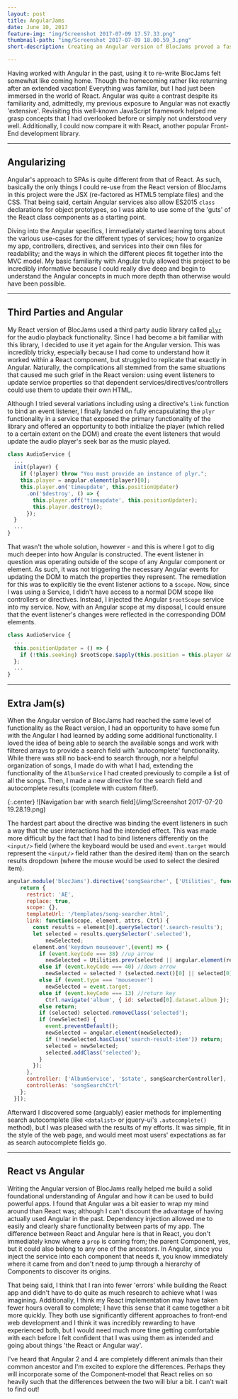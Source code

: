 ```yaml
---
layout: post
title: AngularJams
date: June 10, 2017
feature-img: "img/Screenshot 2017-07-09 17.57.33.png"
thumbnail-path: "img/Screenshot 2017-07-09 18.00.59_3.png"
short-description: Creating an Angular version of BlocJams proved a fascinating paradigm contrast to the native JavaScript and React versions.

---
```


Having worked with Angular in the past, using it to re-write BlocJams felt somewhat like coming home. Though the homecoming rather like returning after an extended vacation! Everything was familiar, but I had just been immersed in the world of React. Angular was quite a contrast despite its familiarity and, admittedly, my previous exposure to Angular was not exactly 'extensive'. Revisiting this well-known JavaScript framework helped me grasp concepts that I had overlooked before or simply not understood very well. Additionally, I could now compare it with React, another popular Front-End development library.

---

## Angularizing

Angular's approach to SPAs is quite different from that of React. As such, basically the only things I could re-use from the React version of BlocJams in this project were the JSX (re-factored as HTML5 template files) and the CSS. That being said, certain Angular services also allow ES2015 `class` declarations for object prototypes, so I was able to use some of the 'guts' of the React class components as a starting point.

Diving into the Angular specifics, I immediately started learning tons about the various use-cases for the different types of services; how to organize my app, controllers, directives, and services into their own files for readability; and the ways in which the different pieces fit together into the MVC model. My basic familiarity with Angular truly allowed this project to be incredibly informative because I could really dive deep and begin to understand the Angular concepts in much more depth than otherwise would have been possible.

---

## Third Parties and Angular

My React version of BlocJams used a third party audio library called [`plyr`](https://github.com/hadley/plyr) for the audio playback functionality. Since I had become a bit familiar with this library, I decided to use it yet again for the Angular version. This was incredibly tricky, especially because I had come to understand how it worked within a React component, but struggled to replicate that exactly in Angular. Naturally, the complications all stemmed from the same situations that caused me such grief in the React version: using event listeners to update service properties so that dependent services/directives/controllers could use them to update their own HTML.

Although I tried several variations including using a directive's `link` function to bind an event listener, I finally landed on fully encapsulating the `plyr` functionality in a service that exposed the primary functionality of the library and offered an opportunity to both initialize the player (which relied to a certain extent on the DOM) and create the event listeners that would update the audio player's seek bar as the music played.

```javascript
class AudioService {
  ...
  init(player) {
    if (!player) throw "You must provide an instance of plyr.";
    this.player = angular.element(player)[0];
    this.player.on('timeupdate', this.positionUpdater)
      .on('$destroy', () => {
        this.player.off('timeupdate', this.positionUpdater);
        this.player.destroy();
      });
  }
  ...
}
```

That wasn't the whole solution, however - and this is where I got to dig much deeper into how Angular is constructed. The event listener in question was operating outside of the scope of any Angular component or element. As such, it was not triggering the necessary Angular events for updating the DOM to match the properties they represent. The remediation for this was to explicitly tie the event listener actions to a `$scope`. Now, since I was using a Service, I didn't have access to a normal DOM scope like controllers or directives. Instead, I injected the Angular `$rootScope` service into my service. Now, with an Angular scope at my disposal, I could ensure that the event listener's changes were reflected in the corresponding DOM elements.

```javascript
class AudioService {
  ...
  this.positionUpdater = () => {
    if (!this.seeking) $rootScope.$apply(this.position = this.player && (this.player.getCurrentTime() || 0));
  };
  ...
}
```
---

## Extra Jam(s)

When the Angular version of BlocJams had reached the same level of functionality as the React version, I had an opportunity to have some fun with the Angular I had learned by adding some additional functionality. I loved the idea of being able to search the available songs and work with filtered arrays to provide a search field with 'autocomplete' functionality. While there was still no back-end to search through, nor a helpful organization of songs, I made do with what I had, extending the functionality of the `AlbumService` I had created previously to compile a list of all the songs. Then, I made a new directive for the search field and autocomplete results (complete with custom filter!).

{:.center}
![Navigation bar with search field](/img/Screenshot 2017-07-20 19.28.19.png)

The hardest part about the directive was binding the event listeners in such a way that the user interactions had the intended effect. This was made more difficult by the fact that I had to bind listeners differently on the `<input/>` field (where the keyboard would be used and `event.target` would represent the `<input/>` field rather than the desired item) than on the search results dropdown (where the mouse would be used to select the desired item).

```javascript
angular.module('blocJams').directive('songSearcher', ['Utilities', function(Utilities) {
    return {
      restrict: 'AE',
      replace: true,
      scope: {},
      templateUrl: '/templates/song-searcher.html',
      link: function(scope, element, attrs, Ctrl) {
        const results = element[0].querySelector('.search-results');
        let selected = results.querySelector('.selected'),
            newSelected;
        element.on('keydown mouseover',(event) => {
          if (event.keyCode === 38) //up arrow
            newSelected = Utilities.prev(selected || angular.element(results.children[0]));
          else if (event.keyCode === 40) //down arrow
            newSelected = selected ? (selected.next()[0] || selected[0]) : results.children[0];
          else if (event.type === 'mouseover')
            newSelected = event.target;
          else if (event.keyCode === 13) //return key
            Ctrl.navigate('album', { id: selected[0].dataset.album });
          else return;
          if (selected) selected.removeClass('selected');
          if (newSelected) {
            event.preventDefault();
            newSelected = angular.element(newSelected);
            if (!newSelected.hasClass('search-result-item')) return;
            selected = newSelected;
            selected.addClass('selected');
          }
        });
      },
      controller: ['AlbumService', '$state', songSearcherController],
      controllerAs: 'songSearchCtrl'
    };
  }]);
```

Afterward I discovered some (arguably) easier methods for implementing search autocomplete (like `<datalist>` or jquery-ui's `.autocomplete()` method), but I was pleased with the results of my efforts. It was simple, fit in the style of the web page, and would meet most users' expectations as far as search autocomplete fields go.

---

## React vs Angular

Writing the Angular version of BlocJams really helped me build a solid foundational understanding of Angular and how it can be used to build powerful apps. I found that Angular was a bit easier to wrap my mind around than React was; although I can't discount the advantage of having actually used Angular in the past. Dependency injection allowed me to easily and clearly share functionality between parts of my app. The difference between React and Angular here is that in React, you don't immediately know where a `prop` is coming from; the parent Component, yes, but it could also belong to any one of the ancestors. In Angular, since you inject the service into each component that needs it, you know immediately where it came from and don't need to jump through a hierarchy of Components to discover its origins.

That being said, I think that I ran into fewer 'errors' while building the React app and didn't have to do quite as much research to achieve what I was imagining. Additionally, I think my React implementation may have taken fewer hours overall to complete; I have this sense that it came together a bit more quickly. They both use significantly different approaches to front-end web development and I think it was incredibly rewarding to have experienced both, but I would need much more time getting comfortable with each before I felt confident that I was using them as intended and going about things 'the React or Angular way'.

I've heard that Angular 2 and 4 are completely different animals than their common ancestor and I'm excited to explore the differences. Perhaps they will incorporate some of the Component-model that React relies on so heavily such that the differences between the two will blur a bit. I can't wait to find out!
